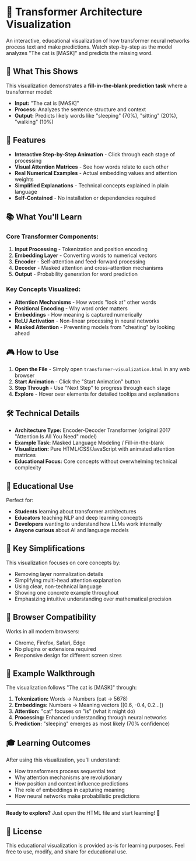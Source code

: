 # 🤖 Transformer Architecture Visualization

An interactive, educational visualization of how transformer neural networks process text and make predictions. Watch step-by-step as the model analyzes "The cat is [MASK]" and predicts the missing word.

## 🎯 What This Shows

This visualization demonstrates a **fill-in-the-blank prediction task** where a transformer model:
- **Input:** "The cat is [MASK]"
- **Process:** Analyzes the sentence structure and context
- **Output:** Predicts likely words like "sleeping" (70%), "sitting" (20%), "walking" (10%)

## 🚀 Features

- **Interactive Step-by-Step Animation** - Click through each stage of processing
- **Visual Attention Matrices** - See how words relate to each other
- **Real Numerical Examples** - Actual embedding values and attention weights
- **Simplified Explanations** - Technical concepts explained in plain language
- **Self-Contained** - No installation or dependencies required

## 📚 What You'll Learn

### Core Transformer Components:
1. **Input Processing** - Tokenization and position encoding
2. **Embedding Layer** - Converting words to numerical vectors
3. **Encoder** - Self-attention and feed-forward processing
4. **Decoder** - Masked attention and cross-attention mechanisms
5. **Output** - Probability generation for word prediction

### Key Concepts Visualized:
- **Attention Mechanisms** - How words "look at" other words
- **Positional Encoding** - Why word order matters
- **Embeddings** - How meaning is captured numerically
- **ReLU Activation** - Non-linear processing in neural networks
- **Masked Attention** - Preventing models from "cheating" by looking ahead

## 🎮 How to Use

1. **Open the File** - Simply open `transformer-visualization.html` in any web browser
2. **Start Animation** - Click the "Start Animation" button
3. **Step Through** - Use "Next Step" to progress through each stage
4. **Explore** - Hover over elements for detailed tooltips and explanations

## 🛠️ Technical Details

- **Architecture Type:** Encoder-Decoder Transformer (original 2017 "Attention Is All You Need" model)
- **Example Task:** Masked Language Modeling / Fill-in-the-blank
- **Visualization:** Pure HTML/CSS/JavaScript with animated attention matrices
- **Educational Focus:** Core concepts without overwhelming technical complexity

## 📖 Educational Use

Perfect for:
- **Students** learning about transformer architectures
- **Educators** teaching NLP and deep learning concepts
- **Developers** wanting to understand how LLMs work internally
- **Anyone curious** about AI and language models

## 🌟 Key Simplifications

This visualization focuses on core concepts by:
- Removing layer normalization details
- Simplifying multi-head attention explanation
- Using clear, non-technical language
- Showing one concrete example throughout
- Emphasizing intuitive understanding over mathematical precision

## 🔧 Browser Compatibility

Works in all modern browsers:
- Chrome, Firefox, Safari, Edge
- No plugins or extensions required
- Responsive design for different screen sizes

## 📝 Example Walkthrough

The visualization follows "The cat is [MASK]" through:
1. **Tokenization:** Words → Numbers (cat → 5678)
2. **Embeddings:** Numbers → Meaning vectors ([0.6, -0.4, 0.2...])
3. **Attention:** "cat" focuses on "is" (what it might do)
4. **Processing:** Enhanced understanding through neural networks
5. **Prediction:** "sleeping" emerges as most likely (70% confidence)

## 🎓 Learning Outcomes

After using this visualization, you'll understand:
- How transformers process sequential text
- Why attention mechanisms are revolutionary
- How position and context influence predictions
- The role of embeddings in capturing meaning
- How neural networks make probabilistic predictions

---

**Ready to explore?** Just open the HTML file and start learning! 🚀

## 📄 License

This educational visualization is provided as-is for learning purposes. Feel free to use, modify, and share for educational use.